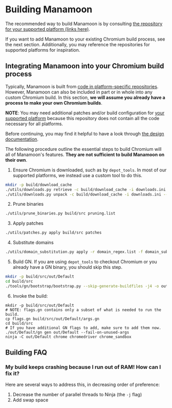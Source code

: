 # Building Manamoon

The recommended way to build Manamoon is by consulting [the repository for your supported platform (links here)](platforms.md).

If you want to add Manamoon to your existing Chromium build process, see the next section. Additionally, you may reference the repositories for supported platforms for inspiration.

## Integrating Manamoon into your Chromium build process

Typically, Manamoon is built from [code in platform-specific repositories](platforms.md). However, Manamoon can also be included in part or in whole into any custom Chromium build. In this section, **we will assume you already have a process to make your own Chromium builds**.

**NOTE**: You may need additional patches and/or build configuration for [your supported platform](platforms.md) because this repository does not contain all the code necessary for all platforms.

Before continuing, you may find it helpful to have a look through [the design documentation](design.md).

The following procedure outline the essential steps to build Chromium will all of Manamoon's features. **They are not sufficient to build Manamoon on their own**.

1. Ensure Chromium is downloaded, such as by `depot_tools`. In most of our supported platforms, we instead use a custom tool to do this.

```sh
mkdir -p build/download_cache
./utils/downloads.py retrieve -c build/download_cache -i downloads.ini
./utils/downloads.py unpack -c build/download_cache -i downloads.ini -- build/src
```

2. Prune binaries

```sh
./utils/prune_binaries.py build/src pruning.list
```

3. Apply patches

```sh
./utils/patches.py apply build/src patches
```

4. Substitute domains

```sh
./utils/domain_substitution.py apply -r domain_regex.list -f domain_substitution.list -c build/domsubcache.tar.gz build/src
```

5. Build GN. If you are using `depot_tools` to checkout Chromium or you already have a GN binary, you should skip this step.

```sh
mkdir -p build/src/out/Default
cd build/src
./tools/gn/bootstrap/bootstrap.py --skip-generate-buildfiles -j4 -o out/Default/
```

6. Invoke the build:

```
mkdir -p build/src/out/Default
# NOTE: flags.gn contains only a subset of what is needed to run the build.
cp flags.gn build/src/out/Default/args.gn
cd build/src
# If you have additional GN flags to add, make sure to add them now.
./out/Default/gn gen out/Default --fail-on-unused-args
ninja -C out/Default chrome chromedriver chrome_sandbox
```

## Building FAQ

### My build keeps crashing because I run out of RAM! How can I fix it?

Here are several ways to address this, in decreasing order of preference:

1. Decrease the number of parallel threads to Ninja (the `-j` flag)
2. Add swap space
